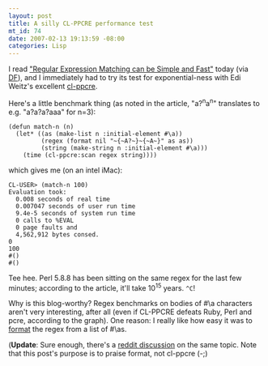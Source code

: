 ```yaml
--- 
layout: post
title: A silly CL-PPCRE performance test
mt_id: 74
date: 2007-02-13 19:13:59 -08:00
categories: Lisp
---
```

I read ["Regular Expression Matching can be Simple and Fast"](http://swtch.com/~rsc/regexp/regexp1.html) today (via [DF](http://daringfireball.net/linked/2007/february#tue-13-cox_regex)), and I immediately had to try its test for exponential-ness with Edi Weitz's excellent [cl-ppcre](http://weitz.de/cl-ppcre/).

Here's a little benchmark thing (as noted in the article, "a?<sup>n</sup>a<sup>n</sup>" translates to e.g. "a?a?a?aaa" for n=3):

```
(defun match-n (n) 
  (let* ((as (make-list n :initial-element #\a))
         (regex (format nil "~{~A?~}~{~A~}" as as))
         (string (make-string n :initial-element #\a))) 
    (time (cl-ppcre:scan regex string))))
```

which gives me (on an intel iMac):

```
CL-USER> (match-n 100)
Evaluation took:
  0.008 seconds of real time
  0.007047 seconds of user run time
  9.4e-5 seconds of system run time
  0 calls to %EVAL
  0 page faults and
  4,562,912 bytes consed.
0
100
#()
#()
```

Tee hee. Perl 5.8.8 has been sitting on the same regex for the last few minutes; according to the article, it'll take 10<sup>15</sup> years. `^C`!

Why is this blog-worthy? Regex benchmarks on bodies of #\a characters aren't very interesting, after all (even if CL-PPCRE defeats Ruby, Perl and pcre, according to the graph). One reason: I really like how easy it was to [format](http://www.lispworks.com/documentation/HyperSpec/Body/f_format.htm) the regex from a list of #\as. 

(**Update**: Sure enough, there's a [reddit discussion](http://programming.reddit.com/info/10c60/comments/c10ckp) on the same topic. Note that this post's purpose is to praise format, not cl-ppcre (-;) 
